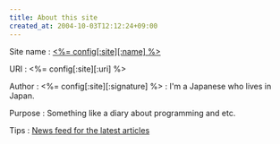 ```yaml
---
title: About this site
created_at: 2004-10-03T12:12:24+09:00
---
```



Site name
: [<%= config[:site][:name] %>](config[:site][:uri])

URI
: <%= config[:site][:uri] %>

Author
: <%= config[:site][:signature] %>
: I'm a Japanese who lives in Japan.

Purpose
: Something like a diary about programming and etc.

Tips
: [News feed for the latest articles](/rss.rdf)
